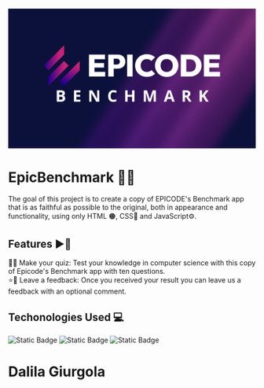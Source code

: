 <p align="center">
    <img src="https://github.com/dalilagiu98/EpicBenchmark/blob/fixes/assets/BENCHMARK.png?raw=true">
</p>

# EpicBenchmark 🚀✅

The goal of this project is to create a copy of EPICODE's Benchmark app that is as faithful as possible to the original, both in appearance and functionality, using only HTML 🟠, CSS🎨 and JavaScript⚙️.

## Features ▶️📱

🧠👀 Make your quiz: Test your knowledge in computer science with this copy of Epicode's Benchmark app with ten questions. <br/>
⭐️💬 Leave a feedback: Once you received your result you can leave us a feedback with an optional comment. <br/>

## Techonologies Used 💻

![Static Badge](https://img.shields.io/badge/HTML-darkorange?logo=html5)
![Static Badge](https://img.shields.io/badge/CSS-darkblue?logo=css3)
![Static Badge](https://img.shields.io/badge/JavaScript-yellow?logo=javascript)

# Dalila Giurgola
